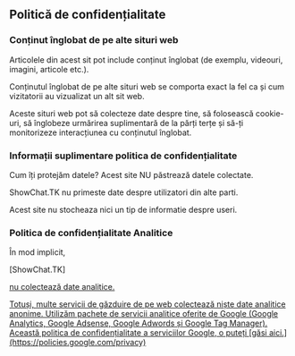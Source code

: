 <h2>Politică de confidențialitate</h2>

<h3>Conținut înglobat de pe alte situri web</h3>
<p>Articolele din acest sit pot include conținut înglobat (de exemplu, videouri, imagini, articole etc.).</p>
<p>Conținutul înglobat de pe alte situri web se comporta exact la fel ca și cum vizitatorii au vizualizat un alt sit web.</p>
<p>Aceste situri web pot să colecteze date despre tine, să folosească cookie-uri, să înglobeze urmărirea suplimentară de la părți terțe și să-ți monitorizeze interacțiunea cu conținutul înglobat.</p>

<h3>Informații suplimentare politica de confidențialitate</h3>

<p>Cum îți protejăm datele? Acest site NU păstrează datele colectate.<p>
<p>ShowChat.TK nu primeste date despre utilizatori din alte parti.</p>
<p>Acest site nu stocheaza nici un tip de informatie despre useri.</p>

<h3>Politica de confidențialitate Analitice</h3>

<p>În mod implicit, <p>[ShowChat.TK]<a href="https://showchat.tk"</a></p> nu colectează date analitice.</p>
<p>Totuși, multe servicii de găzduire de pe web colectează niște date analitice anonime. Utilizăm pachete de servicii analitice oferite de Google (Google Analytics, Google Adsense, Google Adwords și Google Tag Manager). Această politica de confidențialitate a serviciilor Google, o puteți [găsi aici.](https://policies.google.com/privacy) </p>
